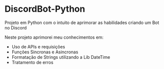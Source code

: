 # DiscordBot-Python
Projeto em Python com o intuito de aprimorar as habilidades criando um Bot no Discord

Neste projeto aprimorei meu conhecimentos em:
 - Uso de APIs e requisições
 - Funções Sincronas e Asincronas
 - Formatação de Strings utilizando a Lib DateTime
 - Tratamento de erros
